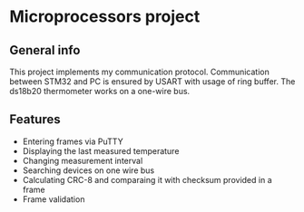 # Microprocessors project

## General info
This project implements my communication protocol. Communication between STM32 and PC is ensured by USART with usage of ring buffer.
The ds18b20 thermometer works on a one-wire bus.

## Features
* Entering frames via PuTTY
* Displaying the last measured temperature
* Changing measurement interval
* Searching devices on one wire bus
* Calculating CRC-8 and comparaing it with checksum provided in a frame
* Frame validation
